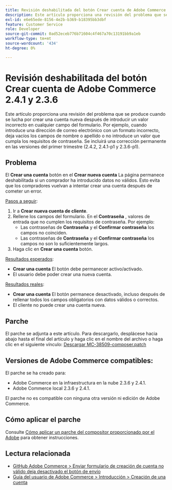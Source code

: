 ```yaml
---
title: Revisión deshabilitada del botón Crear cuenta de Adobe Commerce 2.4.1 y 2.3.6
description: Este artículo proporciona una revisión del problema que se produce cuando se lucha por crear una cuenta nueva después de introducir un valor incorrecto en cualquier campo del formulario. Por ejemplo, cuando introduce una dirección de correo electrónico con un formato incorrecto, deja vacíos los campos de nombre o apellido o no introduce un valor que cumpla los requisitos de contraseña. Se incluirá una corrección permanente en las versiones del primer trimestre (2.4.2, 2.4.1-p1 y 2.3.6-p1).
exl-id: e6e65ede-8156-4e2b-b369-b18395bb3dbf
feature: Customer Service
role: Developer
source-git-commit: 0ad52eceb776b71604c4f467a70c13191bb9a1eb
workflow-type: tm+mt
source-wordcount: '434'
ht-degree: 0%

---
```


# Revisión deshabilitada del botón Crear cuenta de Adobe Commerce 2.4.1 y 2.3.6

Este artículo proporciona una revisión del problema que se produce cuando se lucha por crear una cuenta nueva después de introducir un valor incorrecto en cualquier campo del formulario. Por ejemplo, cuando introduce una dirección de correo electrónico con un formato incorrecto, deja vacíos los campos de nombre o apellido o no introduce un valor que cumpla los requisitos de contraseña. Se incluirá una corrección permanente en las versiones del primer trimestre (2.4.2, 2.4.1-p1 y 2.3.6-p1).

## Problema

El **Crear una cuenta** botón en el **Crear nueva cuenta** La página permanece deshabilitada si un comprador ha introducido datos no válidos. Esto evita que los compradores vuelvan a intentar crear una cuenta después de cometer un error.

<u>Pasos a seguir</u>:

1. Ir a **Crear nueva cuenta de cliente**.
1. Rellene los campos del formulario. En el **Contraseña** , valores de entrada que no cumplen los requisitos de contraseña. Por ejemplo:
   * Las contraseñas de **Contraseña** y el **Confirmar contraseña** los campos no coinciden.
   * Las contraseñas de **Contraseña** y el **Confirmar contraseña** los campos no son lo suficientemente largos.
1. Haga clic en **Crear una cuenta** botón.

<u>Resultados esperados</u>:

* **Crear una cuenta** El botón debe permanecer activo/activado.
* El usuario debe poder crear una nueva cuenta.

<u>Resultados reales</u>:

* **Crear una cuenta** El botón permanece desactivado, incluso después de rellenar todos los campos obligatorios con datos válidos o correctos.
* El cliente no puede crear una cuenta nueva.

## Parche

El parche se adjunta a este artículo. Para descargarlo, desplácese hacia abajo hasta el final del artículo y haga clic en el nombre del archivo o haga clic en el siguiente vínculo: [Descargar MC-38509-composer.patch](assets/MC-38509-composer.patch.zip)

## Versiones de Adobe Commerce compatibles:

El parche se ha creado para:

* Adobe Commerce en la infraestructura en la nube 2.3.6 y 2.4.1.
* Adobe Commerce local 2.3.6 y 2.4.1.

El parche no es compatible con ninguna otra versión ni edición de Adobe Commerce.

## Cómo aplicar el parche

Consulte [Cómo aplicar un parche del compositor proporcionado por el Adobe](/help/how-to/general/how-to-apply-a-composer-patch-provided-by-magento.md) para obtener instrucciones.

## Lectura relacionada

* [GitHub Adobe Commerce > Enviar formulario de creación de cuenta no válido deja desactivado el botón de envío](https://github.com/magento/magento2/issues/30513)
* [Guía del usuario de Adobe Commerce > Introducción > Creación de una cuenta](https://docs.magento.com/user-guide/magento/magento-account-create.html)
